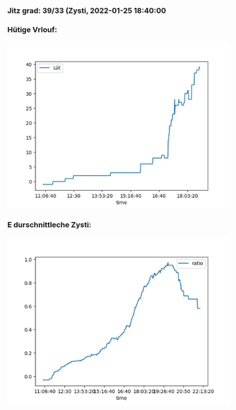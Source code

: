### Jitz grad: 39/33 (Zysti, 2022-01-25 18:40:00

### Hütige Vrlouf:
![Graph](Today.png)

### E durschnittleche Zysti:
![Graph](Zysti.png)